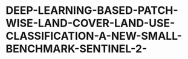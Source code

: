 # DEEP-LEARNING-BASED-PATCH-WISE-LAND-COVER-LAND-USE-CLASSIFICATION-A-NEW-SMALL-BENCHMARK-SENTINEL-2-
